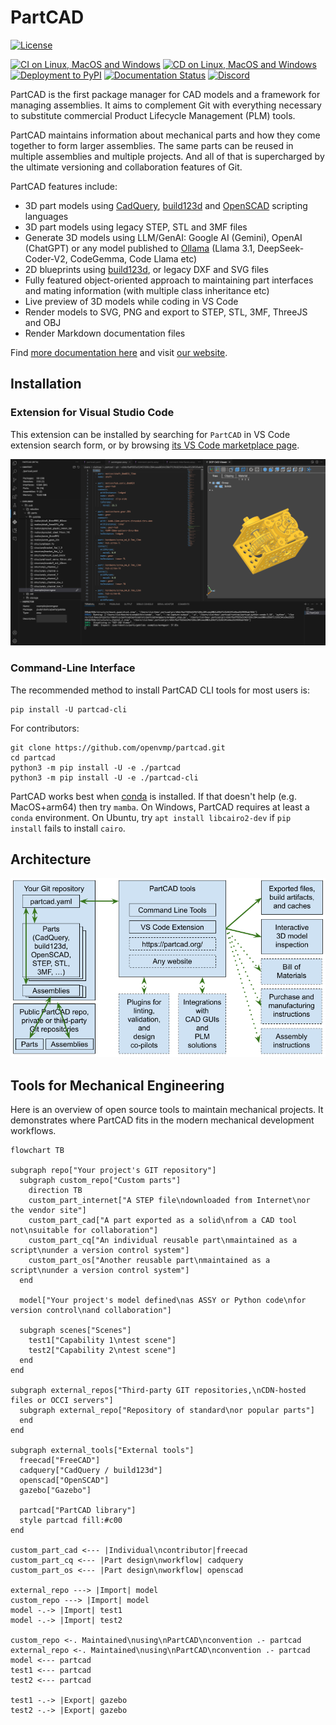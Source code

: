 # PartCAD <!-- omit in toc -->

[![License](https://github.com/openvmp/partcad/blob/main/apache20.svg?raw=true)](./LICENSE.txt)

[![CI on Linux, MacOS and Windows](https://github.com/openvmp/partcad/actions/workflows/python-test.yml/badge.svg)](https://github.com/openvmp/partcad/actions/workflows/python-test.yml)
[![CD on Linux, MacOS and Windows](https://github.com/openvmp/partcad/actions/workflows/python-build.yml/badge.svg)](https://github.com/openvmp/partcad/actions/workflows/python-build.yml)
[![Deployment to PyPI](https://github.com/openvmp/partcad/actions/workflows/python-deploy.yml/badge.svg)](https://github.com/openvmp/partcad/actions/workflows/python-deploy.yml)
[![Documentation Status](https://readthedocs.org/projects/partcad/badge/?version=latest)](https://partcad.readthedocs.io/en/latest/?badge=latest)
<a href="https://discord.gg/AXbP47zYw5"><img alt="Discord" src="https://img.shields.io/discord/1091497262733074534?logo=discord&logoColor=white&label=Discord&labelColor=353c43&color=31c151"></a>

PartCAD is the first package manager for CAD models
and a framework for managing assemblies.
It aims to complement Git with everything necessary to substitute
commercial Product Lifecycle Management (PLM) tools.

PartCAD maintains information about mechanical parts and
how they come together to form larger assemblies.
The same parts can be reused in multiple assemblies and multiple projects.
And all of that is supercharged by the ultimate versioning and collaboration features of Git.

PartCAD features include:

- 3D part models using [CadQuery](https://cadquery.readthedocs.io/), [build123d](https://build123d.readthedocs.io/) and [OpenSCAD](https://openscad.org/) scripting languages
- 3D part models using legacy STEP, STL and 3MF files
- Generate 3D models using LLM/GenAI: Google AI (Gemini), OpenAI (ChatGPT) or any model published to [Ollama](https://ollama.com/) (Llama 3.1, DeepSeek-Coder-V2, CodeGemma, Code Llama etc)
- 2D blueprints using [build123d](https://build123d.readthedocs.io/), or legacy DXF and SVG files
- Fully featured object-oriented approach to maintaining part interfaces and mating information (with multiple class inheritance etc)
- Live preview of 3D models while coding in VS Code
- Render models to SVG, PNG and export to STEP, STL, 3MF, ThreeJS and OBJ
- Render Markdown documentation files

Find [more documentation here](https://partcad.readthedocs.io/en/latest/?badge=latest) and visit [our website](https://partcad.org/).

## Installation

### Extension for Visual Studio Code

This extension can be installed by searching for `PartCAD` in VS Code extension search form, or by browsing [its VS Code marketplace page](https://marketplace.visualstudio.com/items?itemName=OpenVMP.partcad).

![PartCAD Visual Studio Code extension](./docs/source/images/vscode1.png)

### Command-Line Interface

The recommended method to install PartCAD CLI tools for most users is:

```shell
pip install -U partcad-cli
```

For contributors:

```shell
git clone https://github.com/openvmp/partcad.git
cd partcad
python3 -m pip install -U -e ./partcad
python3 -m pip install -U -e ./partcad-cli
```

PartCAD works best when [conda](https://docs.conda.io/) is installed.
If that doesn't help (e.g. MacOS+arm64) then try ``mamba``.
On Windows, PartCAD requires at least a `conda` environment.
On Ubuntu, try `apt install libcairo2-dev` if `pip install` fails to install `cairo`.

## Architecture

![Architecture](https://github.com/openvmp/partcad/blob/main/docs/source/images/architecture.png?raw=true)

## Tools for Mechanical Engineering

Here is an overview of open source tools to maintain
mechanical projects. It demonstrates where PartCAD fits
in the modern mechanical development workflows.

```mermaid
flowchart TB

subgraph repo["Your project's GIT repository"]
  subgraph custom_repo["Custom parts"]
    direction TB
    custom_part_internet["A STEP file\ndownloaded from Internet\nor the vendor site"]
    custom_part_cad["A part exported as a solid\nfrom a CAD tool not\nsuitable for collaboration"]
    custom_part_cq["An individual reusable part\nmaintained as a script\nunder a version control system"]
    custom_part_os["Another reusable part\nmaintained as a script\nunder a version control system"]
  end

  model["Your project's model defined\nas ASSY or Python code\nfor version control\nand collaboration"]

  subgraph scenes["Scenes"]
    test1["Capability 1\ntest scene"]
    test2["Capability 2\ntest scene"]
  end
end

subgraph external_repos["Third-party GIT repositories,\nCDN-hosted files or OCCI servers"]
  subgraph external_repo["Repository of standard\nor popular parts"]
  end
end

subgraph external_tools["External tools"]
  freecad["FreeCAD"]
  cadquery["CadQuery / build123d"]
  openscad["OpenSCAD"]
  gazebo["Gazebo"]

  partcad["PartCAD library"]
  style partcad fill:#c00
end

custom_part_cad <--- |Individual\ncontributor|freecad
custom_part_cq <--- |Part design\nworkflow| cadquery
custom_part_os <--- |Part design\nworkflow| openscad

external_repo ---> |Import| model
custom_repo ---> |Import| model
model -.-> |Import| test1
model -.-> |Import| test2

custom_repo <-. Maintained\nusing\nPartCAD\nconvention .- partcad
external_repo <-. Maintained\nusing\nPartCAD\nconvention .- partcad
model <--- partcad
test1 <--- partcad
test2 <--- partcad

test1 -.-> |Export| gazebo
test2 -.-> |Export| gazebo
```

[CadQuery]: https://github.com/CadQuery/cadquery
[build123d]: https://github.com/gumyr/build123d
[STEP]: https://en.wikipedia.org/wiki/ISO_10303
[OpenCASCADE]: https://www.opencascade.com/

